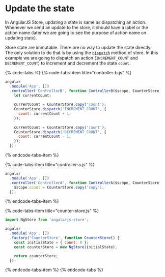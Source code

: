 # Update the state

In AngularJS Store, updating a state is same as dispatching an action. Whenever we send an update to the store, it should have a label or the action name \(later we are going to see the purpose of action name on updating state\).

Store state are immutable. There are no way to update the state directly. The only solution to do that is by using the [`dispatch`](../api-reference/dispatch.md) method of store. In this example we are going to dispatch an action \(`INCREMENT_COUNT` and `DECREMENT_COUNT`\) to increment and decrement the state `count`.

{% code-tabs %}
{% code-tabs-item title="controller-b.js" %}
```javascript
angular
  .module('App', [])
  .controller('ControllerB', function ControllerB($scope, CounterStore) {
    let currentCount;
    
    currentCount = CounterStore.copy('count');
    CounterStore.dispatch('INCREMENT_COUNT', {
      count: currentCount + 1;
    });
    
    currentCount = CounterStore.copy('count');
    CounterStore.dispatch('DECREMENT_COUNT', {
      count: currentCount - 1;
    });
  });
```
{% endcode-tabs-item %}

{% code-tabs-item title="controller-a.js" %}
```javascript
angular
  .module('App', [])
  .controller('ControllerA', function ControllerA($scope, CounterStore) {
    $scope.count = CounterStore.copy('copy');
  });
```
{% endcode-tabs-item %}

{% code-tabs-item title="counter-store.js" %}
```javascript
import NgStore from 'angularjs-store';

angular
  .module('App', [])
  .factory('CounterStore', function CounterStore() {
    const initialState = { count: 0 };
    const counterStore = new NgStore(initialState);

    return counterStore;
  });
```
{% endcode-tabs-item %}
{% endcode-tabs %}



